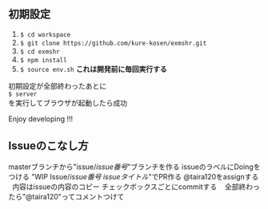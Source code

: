 ## 初期設定
1. `$ cd workspace`
2. `$ git clone https://github.com/kure-kosen/exmshr.git`
3. `$ cd exmshr`
4. `$ npm install`
5. `$ source env.sh` **これは開発前に毎回実行する**

初期設定が全部終わったあとに  
`$ server`  
を実行してブラウザが起動したら成功

Enjoy developing !!!

## Issueのこなし方
masterブランチから"issue/*issue番号*"ブランチを作る
issueのラベルにDoingをつける
"WIP Issue/*issue番号* *issueタイトル*"でPR作る
    @taira120をassignする
    内容はissueの内容のコピー
    チェックボックスごとにcommitする
    全部終わったら"@taira120"ってコメントつけて
